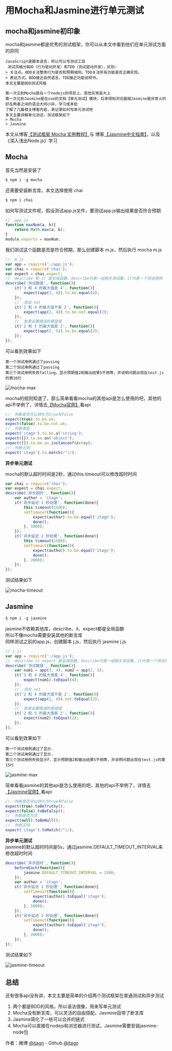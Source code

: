 ﻿# 用Mocha和Jasmine进行单元测试
## mocha和jasmine初印象
mocha和jasmine都是优秀的测试框架，你可以从本文中看到他们在单元测试方面的异同

    JavaScript是脚本语言，所以可以写测试工具
     测试风格分BDD（行为驱动开发）和TDD（测试驱动开发），区别:
    > 关注点。BDD关注整体行为是否和预期相同。TDD关注所有功能是否正确实现。
    > 表达方式。BDD接近自然语言。TDD接近功能说明书。
    本文主要是BDD测试风格
    
    第一次见到Mocha是在一个nodejs的项目上，感觉灰常高大上
    第一次见到Jasmine是在vue的文档【单元测试】模块，后来得知浏览器端Jasmine是非常火的
    好在两者之间的语法大同小异，学习成本低
    了解了几篇相关博客内容，来记录如何写单元测试吧
    本文主要讲解单元测试，测试框架如下
    > Mocha
    > Jasmine

本文从博客[【测试框架 Mocha 实例教程】](http://www.ruanyifeng.com/blog/2015/12/a-mocha-tutorial-of-examples.html)与 博客[【Jasmine中文指南】](https://yq.aliyun.com/articles/53426)，以及《深入浅出Node.js》学习  
## Mocha
首先当然是安装了
```javascript
$ npm i -g mocha
```
还需要安装断言库，本文选择使用 chai
```javascript
$ npm i chai
```
如何写测试文件呢，假设测试app.js文件，要测试app.js输出结果是否符合预期
```javascript
//  app.js
function maxNum(a, b){
    return Math.max(a, b);
}
module.exports = maxNum;
```
我们测试这个函数是否是符合预期，那么创建脚本 m.js，然后执行 mocha m.js
```javascript
//  m.js
var app = require('./app.js');
var chai = require('chai');
var expect = chai.expect;
//  describe 和 it 是全局函数，describe代表一组相关测试集，it代表一个测试用例
describe('测试数值', function(){
    it('3 和 4 的最大值是 4', function(){
        expect(app(3, 4)).to.be.equal(4);
    });
    //  添加 not
    it('2 和 4 的最大值不是 2', function(){
        expect(app(2, 4)).to.be.not.equal(2);
    });
    //  故意设置错误的期望值
    it('2 和 5 的最大值是 2', function(){
        expect(app(2, 5)).to.be.equal(2);
    });
});
```
可以看到效果如下
    
    第一个测试用例通过了passing
    第二个测试用例通过了passing
    第三个测试用例失败falling，显示预期值2和输出结果5不相等，并说明问题出现在test.js的第16行

![mocha-max](../img/mocha-max.png)

mocha的规则知道了，那么简单看看mocha的其他api是怎么使用的吧，其他的api不举例了，详情去[【Mocha官网】]()看api
```javascript
//  判断是否可以转化为true和false
expect(true).to.be.ok;
expect(false).to.be.not.ok;
//  判断类型
expect('itagn').to.be.a('string');
expect({}).to.be.an('object');
expect([]).to.be.an.instanceof(Array);
//  判断正则
expect('itagn').to.match(/^i/);
```
**异步单元测试**

mocha的默认超时时间是2秒，通过this.timeout可以修改超时时间
```javascript
var chai = require('chai');
var expect = chai.expect;
describe('异步超时', function(){
    var author = 'itagn';
    it('异步延迟 1 秒处理', function(done){
        this.timeout(1500);
        setTimeout(function(){
            expect(author).to.be.equal('itagn');
            done();
        }, 1000);
    });
    it('异步延迟 2 秒处理', function(done){
        this.timeout(1500);
        setTimeout(function(){
            expect(author).to.be.equal('itagn');
            done();
        }, 2000);
    });
});
```
测试结果如下

![mocha-timeout](../img/mocha-timeout.png)

## Jasmine
```javascript
$ npm i -g jasmine
```
jasmine不依赖其他库，describe、it、expect都是全局函数  
所以不像mocha需要安装其他的断言库      
同样测试之前的app.js，创建脚本 j.js，然后执行 jasmine j.js
```javascript
// j.js
var app = require('./app.js');
//  describe it expect 是全局函数，describe代表一组相关测试集，it代表一个测试用例
describe('测试数值', function(){
    var num1 = app(3, 4), num2 = app(2, 5);
    it('3 和 4 的最大值是 4', function(){
        expect(num1).toEqual(4);
    });
    //  添加 not
    it('2 和 4 的最大值不是 2', function(){
        expect(app(2, 4)).not.toEqual(2);
    });
    //  故意设置错误的期望值
    it('2 和 5 的最大值是 2', function(){
        expect(num2).toEqual(2);
    });
});
```
可以看到效果如下
    
    第一个测试用例通过了显示.
    第二个测试用例通过了显示.
    第三个测试用例失败显示F，显示预期值2和输出结果5不相等，并说明问题出现在test.js的第15行

![jasmine-max](../img/jasmine-max.png)

简单看看jasmine的其他api是怎么使用的吧，其他的api不举例了，详情去[【Jasmine官网】](https://jasmine.github.io/api/2.9/global)看api
```javascript
//  判断是否可以转化为true和false
expect(true).toBeTruthy();
expect(false).toBeFalsy();
//  判断是否为空
expect(null).toBeNull();
//  判断正则
expect('itagn').toMatch(/^i/);
```
**异步单元测试**  
jasmine的默认超时时间是5s，通过jasmine.DEFAULT_TIMEOUT_INTERVAL来修改超时时间
```javascript
describe('异步超时', function(){
    beforeEach(function(){
        jasmine.DEFAULT_TIMEOUT_INTERVAL = 1500;
    });
    var author = 'itagn';
    it('异步延迟 1 秒处理', function(done){
        setTimeout(function(){
            expect(author).toEqual('itagn');
            done();
        }, 1000);
    });
    it('异步延迟 2 秒处理', function(done){
        setTimeout(function(){
            expect(author).toEqual('itagn');
            done();
        }, 2000);
    });
});
```
测试结果如下

![jasmine-timeout](../img/jasmine-timeout.png)

## 总结
还有很多api没有讲，本文主要是简单的介绍两个测试框架在普通测试和异步测试

1. 两个都是BDD的风格，所以语法很像，用来写单元测试
1. Mocha没有断言库，可以灵活的自由搭配，Jasmine自带了断言库
1. Jasmine简化了一些可以合并的链式
1. Mocha可以直接在nodejs和浏览器进行测试，Jasmine需要安装jasmine-node包


作者：微博 [@itagn][1] - Github [@itagn][2]

[1]: https://weibo.com/p/1005053782707172
[2]: https://github.com/itagn



